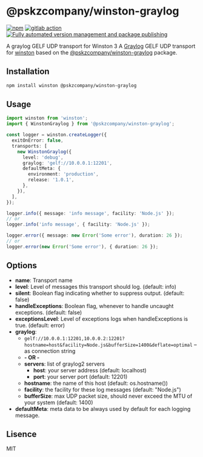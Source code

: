 # @pskzcompany/winston-graylog

[![npm](https://img.shields.io/npm/v/@pskzcompany/winston-graylog.svg)](https://www.npmjs.com/package/@pskzcompany/winston-graylog)
[![gitlab action](https://github.com/pskzcompany/winston-graylog/workflows/test%20&%20build/badge.svg)](https://github.com/pskzcompany/winston-graylog/actions)
[![Fully automated version management and package publishing](https://img.shields.io/badge/%20%20%F0%9F%93%A6%F0%9F%9A%80-semantic--release-e10079.svg)](https://github.com/semantic-release/semantic-release)

A graylog GELF UDP transport for Winston 3
A [Graylog](https://www.graylog.org/) GELF UDP transport for [winston](https://github.com/winstonjs/winston) based on the [@pskzcompany/winston-graylog](https://github.com/pskzcompany/graylog) package.

## Installation

```bash
npm install winston @pskzcompany/winston-graylog
```

## Usage

```ts
import winston from 'winston';
import { WinstonGraylog } from '@pskzcompany/winston-graylog';

const logger = winston.createLogger({
  exitOnError: false,
  transports: [
    new WinstonGraylog({
      level: 'debug',
      graylog: 'gelf://10.0.0.1:12201',
      defaultMeta: {
        environment: 'production',
        release: '1.0.1',
      },
    }),
  ],
});

logger.info({ message: 'info message', facility: 'Node.js' });
// or
logger.info('info message', { facility: 'Node.js' });

logger.error({ message: new Error('Some error'), duration: 26 });
// or
logger.error(new Error('Some error'), { duration: 26 });
```

## Options

- **name**: Transport name
- **level**: Level of messages this transport should log. (default: info)
- **silent**: Boolean flag indicating whether to suppress output. (default: false)
- **handleExceptions**: Boolean flag, whenever to handle uncaught exceptions. (default: false)
- **exceptionsLevel**: Level of exceptions logs when handleExceptions is true. (default: error)
- **graylog**:
  - `gelf://10.0.0.1:12201,10.0.0.2:12201?hostname=host&facility=Node.js&bufferSize=1400&deflate=optimal` – as connection string
  - **- OR -**
  - **servers**: list of graylog2 servers
    - **host**: your server address (default: localhost)
    - **port**: your server port (default: 12201)
  - **hostname**: the name of this host (default: os.hostname())
  - **facility**: the facility for these log messages (default: "Node.js")
  - **bufferSize**: max UDP packet size, should never exceed the MTU of your system (default: 1400)
- **defaultMeta**: meta data to be always used by default for each logging message.

## Lisence

MIT
